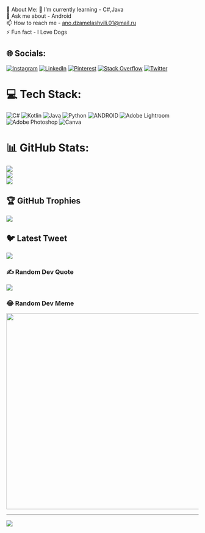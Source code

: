 💫 About Me:
🌱 I’m currently learning -  C#,Java<br>💬 Ask me about  - Android<br>📫 How to reach me -  ano.dzamelashvili.01@mail.ru<br>⚡ Fun fact - I Love Dogs


## 🌐 Socials:
[![Instagram](https://img.shields.io/badge/Instagram-%23E4405F.svg?logo=Instagram&logoColor=white)](https://instagram.com/anodzamelashvili) [![LinkedIn](https://img.shields.io/badge/LinkedIn-%230077B5.svg?logo=linkedin&logoColor=white)](https://linkedin.com/in/ano-dzamelashvili-a468381a0) [![Pinterest](https://img.shields.io/badge/Pinterest-%23E60023.svg?logo=Pinterest&logoColor=white)](https://pinterest.com/adzamelashvili) [![Stack Overflow](https://img.shields.io/badge/-Stackoverflow-FE7A16?logo=stack-overflow&logoColor=white)](https://stackoverflow.com/users/18391361) [![Twitter](https://img.shields.io/badge/Twitter-%231DA1F2.svg?logo=Twitter&logoColor=white)](https://twitter.com/anomango13) 

# 💻 Tech Stack:
![C#](https://img.shields.io/badge/c%23-%23239120.svg?style=for-the-badge&logo=c-sharp&logoColor=white) ![Kotlin](https://img.shields.io/badge/kotlin-%230095D5.svg?style=for-the-badge&logo=kotlin&logoColor=white) ![Java](https://img.shields.io/badge/java-%23ED8B00.svg?style=for-the-badge&logo=java&logoColor=white) ![Python](https://img.shields.io/badge/python-3670A0?style=for-the-badge&logo=python&logoColor=ffdd54) ![ANDROID](https://img.shields.io/badge/android-%2320232a.svg?style=for-the-badge&logo=android&logoColor=%a4c639) ![Adobe Lightroom](https://img.shields.io/badge/Adobe%20Lightroom-31A8FF.svg?style=for-the-badge&logo=Adobe%20Lightroom&logoColor=white) ![Adobe Photoshop](https://img.shields.io/badge/adobephotoshop-%2331A8FF.svg?style=for-the-badge&logo=adobephotoshop&logoColor=white) ![Canva](https://img.shields.io/badge/Canva-%2300C4CC.svg?style=for-the-badge&logo=Canva&logoColor=white)
# 📊 GitHub Stats:
![](https://github-readme-stats.vercel.app/api?username=ano18&theme=radical&hide_border=true&include_all_commits=true&count_private=true)<br/>
![](https://github-readme-streak-stats.herokuapp.com/?user=ano18&theme=radical&hide_border=true)<br/>
![](https://github-readme-stats.vercel.app/api/top-langs/?username=ano18&theme=radical&hide_border=true&include_all_commits=true&count_private=true&layout=compact)

## 🏆 GitHub Trophies
![](https://github-profile-trophy.vercel.app/?username=ano18&theme=radical&no-frame=false&no-bg=true&margin-w=4)

## 🐦 Latest Tweet
[![](https://gtce.itsvg.in/api?username=anomango13)](https://github.com/VishwaGauravIn/github-twitter-card-embed)

### ✍️ Random Dev Quote
![](https://quotes-github-readme.vercel.app/api?type=horizontal&theme=radical)

### 😂 Random Dev Meme
<img src="[[https://rm.up.railway.app/](https://miro.medium.com/v2/resize:fit:1280/0*os8LmoSLH7uXGr25)](https://miro.medium.com/v2/resize:fit:1280/0*os8LmoSLH7uXGr25)" width="512px"/>

---
[![](https://visitcount.itsvg.in/api?id=ano18&icon=6&color=0)](https://visitcount.itsvg.in)



  
<!-- Proudly created with GPRM ( https://gprm.itsvg.in ) -->
